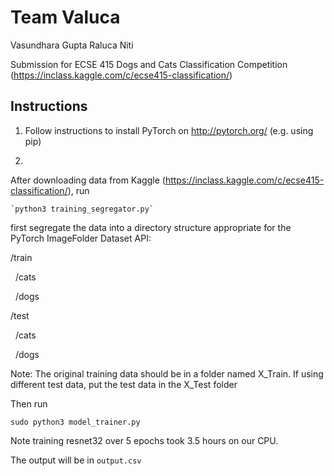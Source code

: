 # Team Valuca

Vasundhara Gupta
Raluca Niti

Submission for ECSE 415 Dogs and Cats Classification Competition (https://inclass.kaggle.com/c/ecse415-classification/)

## Instructions
1. Follow instructions to install PyTorch on http://pytorch.org/ (e.g. using pip)

2. 
  After downloading data from Kaggle (https://inclass.kaggle.com/c/ecse415-classification/), run

    `python3 training_segregator.py`

first segregate the data into a directory structure appropriate for the PyTorch ImageFolder Dataset API:
  
/train

&nbsp;&nbsp;/cats

&nbsp;&nbsp;/dogs

/test

&nbsp;&nbsp;/cats

&nbsp;&nbsp;/dogs

  Note: The original training data should be in a folder named X_Train.  If using different test data, put the test data in the X_Test folder


Then run

`sudo python3 model_trainer.py`

Note training resnet32 over 5 epochs took 3.5 hours on our CPU.

The output will be in `output.csv`
